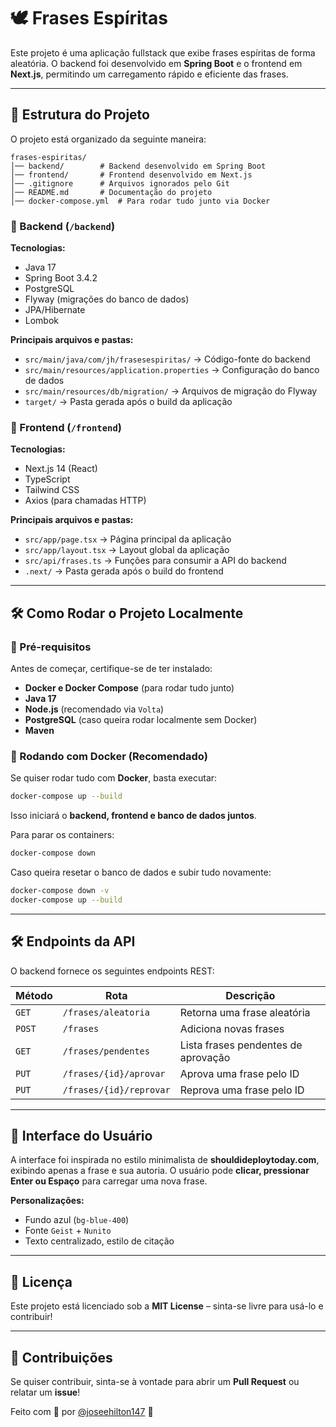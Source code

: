 # 🕊️ Frases Espíritas

Este projeto é uma aplicação fullstack que exibe frases espíritas de forma aleatória. O backend foi desenvolvido em **Spring Boot** e o frontend em **Next.js**, permitindo um carregamento rápido e eficiente das frases.

---

## 📌 Estrutura do Projeto

O projeto está organizado da seguinte maneira:

```
frases-espiritas/
│── backend/        # Backend desenvolvido em Spring Boot
│── frontend/       # Frontend desenvolvido em Next.js
│── .gitignore      # Arquivos ignorados pelo Git
│── README.md       # Documentação do projeto
│── docker-compose.yml  # Para rodar tudo junto via Docker
```

### **📂 Backend (`/backend`)**
**Tecnologias:**
- Java 17
- Spring Boot 3.4.2
- PostgreSQL
- Flyway (migrações do banco de dados)
- JPA/Hibernate
- Lombok

**Principais arquivos e pastas:**
- `src/main/java/com/jh/frasesespiritas/` → Código-fonte do backend
- `src/main/resources/application.properties` → Configuração do banco de dados
- `src/main/resources/db/migration/` → Arquivos de migração do Flyway
- `target/` → Pasta gerada após o build da aplicação


### **📂 Frontend (`/frontend`)**
**Tecnologias:**
- Next.js 14 (React)
- TypeScript
- Tailwind CSS
- Axios (para chamadas HTTP)

**Principais arquivos e pastas:**
- `src/app/page.tsx` → Página principal da aplicação
- `src/app/layout.tsx` → Layout global da aplicação
- `src/api/frases.ts` → Funções para consumir a API do backend
- `.next/` → Pasta gerada após o build do frontend

---

## 🛠️ Como Rodar o Projeto Localmente

### **🔹 Pré-requisitos**
Antes de começar, certifique-se de ter instalado:
- **Docker e Docker Compose** (para rodar tudo junto)
- **Java 17**
- **Node.js** (recomendado via `Volta`)
- **PostgreSQL** (caso queira rodar localmente sem Docker)
- **Maven**

### **🔹 Rodando com Docker (Recomendado)**
Se quiser rodar tudo com **Docker**, basta executar:

```sh
docker-compose up --build
```

Isso iniciará o **backend, frontend e banco de dados juntos**.

Para parar os containers:

```sh
docker-compose down
```

Caso queira resetar o banco de dados e subir tudo novamente:

```sh
docker-compose down -v
docker-compose up --build
```

---

## 🛠️ Endpoints da API
O backend fornece os seguintes endpoints REST:

| Método | Rota | Descrição |
|--------|------|------------|
| `GET` | `/frases/aleatoria` | Retorna uma frase aleatória |
| `POST` | `/frases` | Adiciona novas frases |
| `GET` | `/frases/pendentes` | Lista frases pendentes de aprovação |
| `PUT` | `/frases/{id}/aprovar` | Aprova uma frase pelo ID |
| `PUT` | `/frases/{id}/reprovar` | Reprova uma frase pelo ID |

---

## 🎨 Interface do Usuário
A interface foi inspirada no estilo minimalista de **shouldideploytoday.com**, exibindo apenas a frase e sua autoria. O usuário pode **clicar, pressionar Enter ou Espaço** para carregar uma nova frase.

**Personalizações:**
- Fundo azul (`bg-blue-400`)
- Fonte `Geist` + `Nunito`
- Texto centralizado, estilo de citação

---

## 📜 Licença
Este projeto está licenciado sob a **MIT License** – sinta-se livre para usá-lo e contribuir!

---

## 🤝 Contribuições
Se quiser contribuir, sinta-se à vontade para abrir um **Pull Request** ou relatar um **issue**!

Feito com 💙 por [@joseehilton147](https://github.com/joseehilton147) 🚀
